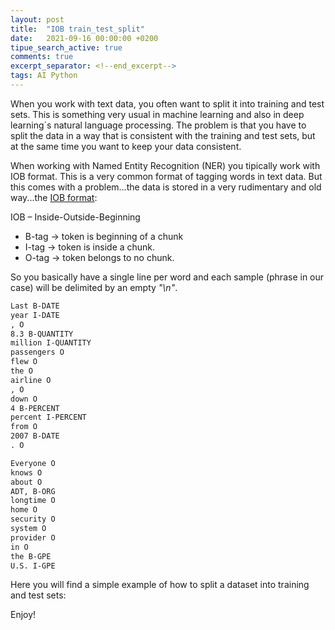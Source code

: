 ```yaml
---
layout: post
title:  "IOB train_test_split"
date:   2021-09-16 00:00:00 +0200
tipue_search_active: true
comments: true
excerpt_separator: <!--end_excerpt-->
tags: AI Python
---
```


When you work with text data, you often want to split it into training and test sets. This is something very usual in machine learning and also in deep learning´s natural language processing. The problem is that you have to split the data in a way that is consistent with the training and test sets, but at the same time you want to keep your data consistent.

When working with Named Entity Recognition (NER) you tipically work with IOB format. This is a very common format of tagging words in text data. But this comes with a problem...the data is stored in a very rudimentary and old way...the [IOB format](https://en.wikipedia.org/wiki/Inside%E2%80%93outside%E2%80%93beginning_(tagging)):


IOB – Inside-Outside-Beginning 
- B-tag -> token is beginning of a chunk
- I-tag ->   token is inside a chunk. 
- O-tag -> token belongs to no chunk. 

So you basically have a single line per word and each sample (phrase in our case) will be delimited by an empty _"\n"_. 

```txt
Last B-DATE
year I-DATE
, O
8.3 B-QUANTITY
million I-QUANTITY
passengers O
flew O
the O
airline O
, O
down O
4 B-PERCENT
percent I-PERCENT
from O
2007 B-DATE
. O

Everyone O
knows O
about O
ADT, B-ORG
longtime O
home O
security O
system O
provider O
in O
the B-GPE
U.S. I-GPE

```

Here you will find a simple example of how to split a dataset into training and test sets:

<script src="https://gist.github.com/enriquecatala/b7123540d8fae9930ed11ac982038d0c.js"></script>

Enjoy!